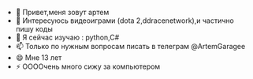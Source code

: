 - 👋 Привет,меня зовут артем
- 👀 Интересуюсь видеоиграми (dota 2,ddracenetwork),и частично пишу коды
- 🌱 Я сейчас изучаю : python,C#
- 📫 Только по нужным вопросам писать в телеграм @ArtemGaragee
- 😄 Мне 13 лет
- ⚡ ООООчень много сижу за компьютером

<!---
Jib-427/Jib-427 is a ✨ special ✨ repository because its `README.md` (this file) appears on your GitHub profile.
You can click the Preview link to take a look at your changes.
--->
